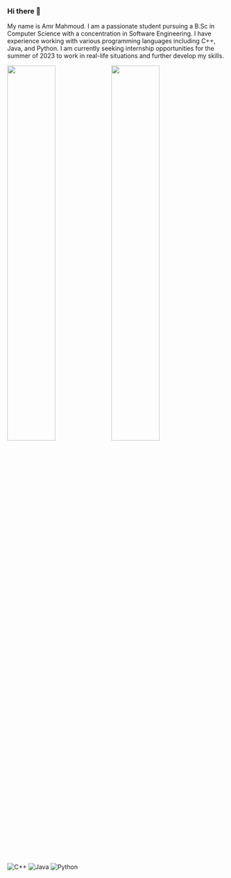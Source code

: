 ### Hi there 👋

My name is Amr Mahmoud. I am a passionate student pursuing a B.Sc in Computer Science with a concentration in Software Engineering. I have experience working with various programming languages including C++, Java, and Python. I am currently seeking internship opportunities for the summer of 2023 to work in real-life situations and further develop my skills.

<!--
**Amr-mah/Amr-mah** is a ✨ _special_ ✨ repository because its `README.md` (this file) appears on your GitHub profile.

Here are some ideas to get you started:

- 🔭 I’m currently working on C++
- 🌱 I’m currently learning Data Analysis
- 👯 I’m looking to collaborate on ...
- 🤔 I’m looking for help with ...
- 💬 Ask me about ...
- 📫 How to reach me: amrmhma414@gmail.com
- 😄 Pronouns: ...
- ⚡ Fun fact: ...
-->

<img align="left" width = "47%" src="https://github-readme-stats.vercel.app/api?username=Amr-Mah&show_icons=true&theme=radical" />

<img align="left" width = "47%" src="https://github-readme-stats.vercel.app/api/top-langs/?username=Amr-Mah&layout=compact" />

![C++](https://img.shields.io/badge/c++-%2300599C.svg?style=for-the-badge&logo=c%2B%2B&logoColor=white)
![Java](https://img.shields.io/badge/java-%23ED8B00.svg?style=for-the-badge&logo=java&logoColor=white)
![Python](https://img.shields.io/badge/python-3670A0?style=for-the-badge&logo=python&logoColor=ffdd54)
